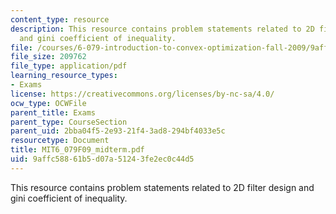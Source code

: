 ```yaml
---
content_type: resource
description: This resource contains problem statements related to 2D filter design
  and gini coefficient of inequality.
file: /courses/6-079-introduction-to-convex-optimization-fall-2009/9affc58861b5d07a51243fe2ec0c44d5_MIT6_079F09_midterm.pdf
file_size: 209762
file_type: application/pdf
learning_resource_types:
- Exams
license: https://creativecommons.org/licenses/by-nc-sa/4.0/
ocw_type: OCWFile
parent_title: Exams
parent_type: CourseSection
parent_uid: 2bba04f5-2e93-21f4-3ad8-294bf4033e5c
resourcetype: Document
title: MIT6_079F09_midterm.pdf
uid: 9affc588-61b5-d07a-5124-3fe2ec0c44d5
---
```

This resource contains problem statements related to 2D filter design and gini coefficient of inequality.